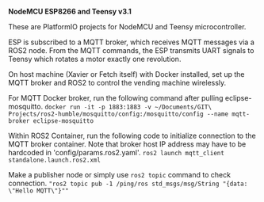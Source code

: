 **NodeMCU ESP8266 and Teensy v3.1**

These are PlatformIO projects for NodeMCU and Teensy microcontroller.

ESP is subscribed to a MQTT broker, which receives MQTT messages via a ROS2 node. From the MQTT commands, the ESP transmits UART signals to Teensy which rotates a motor exactly one revolution.

On host machine (Xavier or Fetch itself) with Docker installed, set up the MQTT broker and ROS2 to control the vending machine wirelessly.


For MQTT Docker broker, run the following command after pulling eclipse-mosquitto.
`docker run -it -p 1883:1883 -v ~/Documents/GIT\ Projects/ros2-humble/mosquitto/config:/mosquitto/config --name mqtt-broker eclipse-mosquitto`

Within ROS2 Container, run the following code to initialize connection to the MQTT broker container. Note that broker host IP address may have to be hardcoded in 'config/params.ros2.yaml'.
`ros2 launch mqtt_client standalone.launch.ros2.xml`

Make a publisher node or simply use `ros2 topic` command to check connection.
`"ros2 topic pub -1 /ping/ros std_msgs/msg/String "{data: \"Hello MQTT\"}"" `

